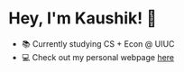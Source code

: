 # Hey, I'm Kaushik! 👋

- 📚 Currently studying CS + Econ @ UIUC 
- 💻 Check out my personal webpage [here](http://kpulgari.com)
